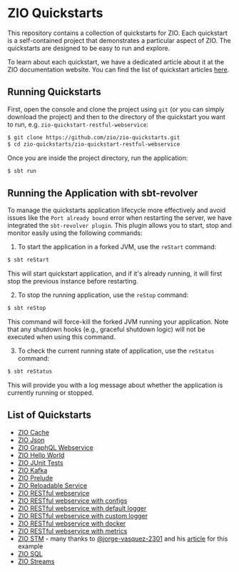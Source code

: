 # ZIO Quickstarts

This repository contains a collection of quickstarts for ZIO. Each quickstart is a self-contained project that demonstrates a particular aspect of ZIO. The quickstarts are designed to be easy to run and explore.

To learn about each quickstart, we have a dedicated article about it at the ZIO documentation website. You can find the list of quickstart articles [here](https://zio.dev/guides/#quickstart-guides).

## Running Quickstarts

First, open the console and clone the project using `git` (or you can simply download the project) and then to the directory of the quickstart you want to run, e.g. `zio-quickstart-restful-webservice`:

```bash
$ git clone https://github.com/zio/zio-quickstarts.git
$ cd zio-quickstarts/zio-quickstart-restful-webservice
```

Once you are inside the project directory, run the application:

```bash
$ sbt run
```

## Running the Application with sbt-revolver

To manage the quickstarts application lifecycle more effectively and avoid issues like the `Port already bound` error when restarting the server, we have integrated the `sbt-revolver plugin`. This plugin allows you to start, stop and monitor easily using the following commands:

1. To start the application in a forked JVM, use the `reStart` command:

```bash
$ sbt reStart
```
This will start quickstart application, and if it's already running, it will first stop the previous instance before restarting.

2. To stop the running application, use the `reStop` command:

```bash
$ sbt reStop
```
This command will force-kill the forked JVM running your application. Note that any shutdown hooks (e.g., graceful shutdown logic) will not be executed when using this command.

3. To check the current running state of application, use the `reStatus` command:

```bash
$ sbt reStatus
```
This will provide you with a log message about whether the application is currently running or stopped.

## List of Quickstarts

- [ZIO Cache](zio-quickstart-cache)
- [ZIO Json](zio-quickstart-encode-decode-json)
- [ZIO GraphQL Webservice](zio-quickstart-graphql-webservice)
- [ZIO Hello World](zio-quickstart-hello-world)
- [ZIO JUnit Tests](zio-quickstart-junit-integration)
- [ZIO Kafka](zio-quickstart-kafka)
- [ZIO Prelude](zio-quickstart-prelude)
- [ZIO Reloadable Service](zio-quickstart-reloadable-services)
- [ZIO RESTful webservice](zio-quickstart-restful-webservice)
- [ZIO RESTful webservice with configs](zio-quickstart-restful-webservice-configurable-app)
- [ZIO RESTful webservice with default logger](zio-quickstart-restful-webservice-logging)
- [ZIO RESTful webservice with custom logger](zio-quickstart-restful-webservice-custom-logger)
- [ZIO RESTful webservice with docker](zio-quickstart-restful-webservice-dockerize)
- [ZIO RESTful webservice with metrics](zio-quickstart-restful-webservice-metrics)
- [ZIO STM](zio-quickstart-stm) - many thanks to [@jorge-vasquez-2301](https://github.com/jorge-vasquez-2301) and his [article](https://scalac.io/blog/how-to-write-a-completely-lock-free-concurrent-lru-cache-with-zio-stm/) for this example
- [ZIO SQL](zio-quickstart-sql)
- [ZIO Streams](zio-quickstart-streams)
